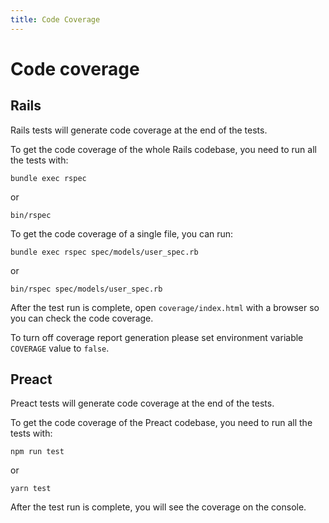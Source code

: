 ```yaml
---
title: Code Coverage
---
```


# Code coverage

## Rails

Rails tests will generate code coverage at the end of the tests.

To get the code coverage of the whole Rails codebase, you need to run all the tests with:

```shell
bundle exec rspec
```

or

```shell
bin/rspec
```

To get the code coverage of a single file, you can run:

```shell
bundle exec rspec spec/models/user_spec.rb
```

or

```shell
bin/rspec spec/models/user_spec.rb
```

After the test run is complete, open `coverage/index.html` with a browser so you can check the code coverage.

To turn off coverage report generation please set environment variable `COVERAGE` value to `false`.

## Preact

Preact tests will generate code coverage at the end of the tests.

To get the code coverage of the Preact codebase, you need to run all the tests with:

```shell
npm run test
```

or

```shell
yarn test
```

After the test run is complete, you will see the coverage on the console.
